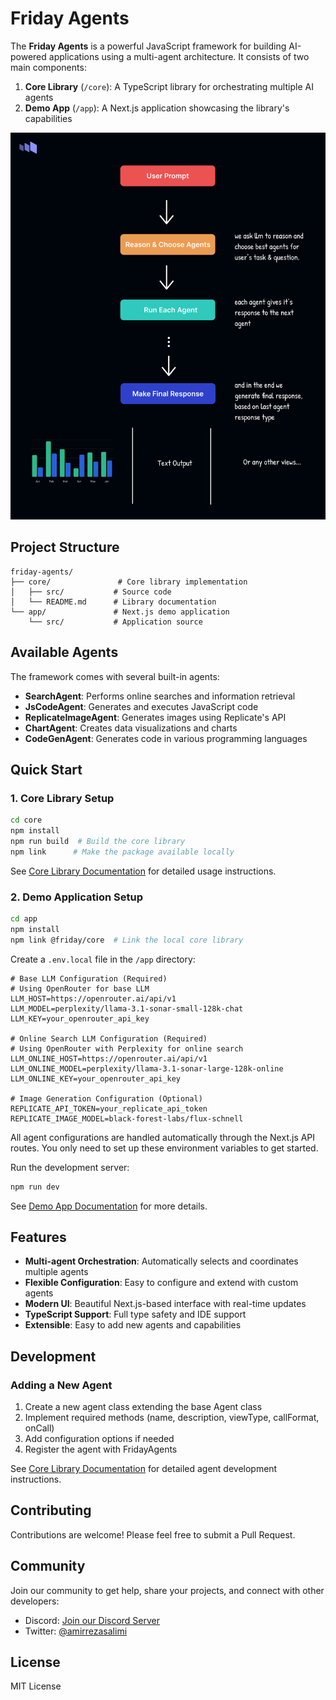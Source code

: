 # Friday Agents

The **Friday Agents** is a powerful JavaScript framework for building AI-powered applications using a multi-agent architecture. It consists of two main components:

1. **Core Library** (`/core`): A TypeScript library for orchestrating multiple AI agents
2. **Demo App** (`/app`): A Next.js application showcasing the library's capabilities

![concept](concept.png)

## Project Structure

```
friday-agents/
├── core/               # Core library implementation
│   ├── src/           # Source code
│   └── README.md      # Library documentation
└── app/               # Next.js demo application
    └── src/           # Application source
```

## Available Agents

The framework comes with several built-in agents:

- **SearchAgent**: Performs online searches and information retrieval
- **JsCodeAgent**: Generates and executes JavaScript code
- **ReplicateImageAgent**: Generates images using Replicate's API
- **ChartAgent**: Creates data visualizations and charts
- **CodeGenAgent**: Generates code in various programming languages

## Quick Start

### 1. Core Library Setup

```bash
cd core
npm install
npm run build  # Build the core library
npm link      # Make the package available locally
```

See [Core Library Documentation](core/README.md) for detailed usage instructions.

### 2. Demo Application Setup

```bash
cd app
npm install
npm link @friday/core  # Link the local core library
```

Create a `.env.local` file in the `/app` directory:

```env
# Base LLM Configuration (Required)
# Using OpenRouter for base LLM
LLM_HOST=https://openrouter.ai/api/v1
LLM_MODEL=perplexity/llama-3.1-sonar-small-128k-chat
LLM_KEY=your_openrouter_api_key

# Online Search LLM Configuration (Required)
# Using OpenRouter with Perplexity for online search
LLM_ONLINE_HOST=https://openrouter.ai/api/v1
LLM_ONLINE_MODEL=perplexity/llama-3.1-sonar-large-128k-online
LLM_ONLINE_KEY=your_openrouter_api_key

# Image Generation Configuration (Optional)
REPLICATE_API_TOKEN=your_replicate_api_token
REPLICATE_IMAGE_MODEL=black-forest-labs/flux-schnell
```

All agent configurations are handled automatically through the Next.js API routes. You only need to set up these environment variables to get started.

Run the development server:
```bash
npm run dev
```

See [Demo App Documentation](app/README.md) for more details.

## Features

- **Multi-agent Orchestration**: Automatically selects and coordinates multiple agents
- **Flexible Configuration**: Easy to configure and extend with custom agents
- **Modern UI**: Beautiful Next.js-based interface with real-time updates
- **TypeScript Support**: Full type safety and IDE support
- **Extensible**: Easy to add new agents and capabilities

## Development

### Adding a New Agent

1. Create a new agent class extending the base Agent class
2. Implement required methods (name, description, viewType, callFormat, onCall)
3. Add configuration options if needed
4. Register the agent with FridayAgents

See [Core Library Documentation](core/README.md) for detailed agent development instructions.

## Contributing

Contributions are welcome! Please feel free to submit a Pull Request.

## Community

Join our community to get help, share your projects, and connect with other developers:

- Discord: [Join our Discord Server](https://discord.gg/AP42aAvS74)
- Twitter: [@amirrezasalimi](https://github.com/amirrezasalimi)

## License

MIT License
